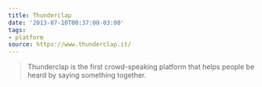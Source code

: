 ```yaml
---
title: Thunderclap
date: '2013-07-10T00:37:00-03:00'
tags:
- platform
source: https://www.thunderclap.it/
---
```


> Thunderclap is the first crowd-speaking platform that helps people be heard by saying something together.
